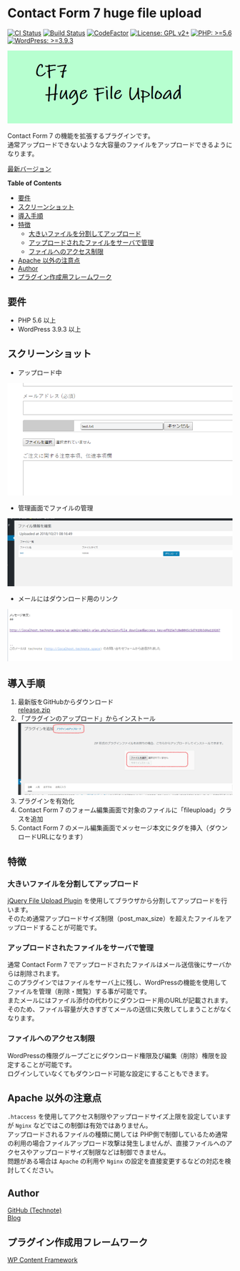 # Contact Form 7 huge file upload

[![CI Status](https://github.com/technote-space/contact-form-7-huge-file-upload/workflows/CI/badge.svg)](https://github.com/technote-space/contact-form-7-huge-file-upload/actions)
[![Build Status](https://travis-ci.com/technote-space/contact-form-7-huge-file-upload.svg?branch=master)](https://travis-ci.com/technote-space/contact-form-7-huge-file-upload)
[![CodeFactor](https://www.codefactor.io/repository/github/technote-space/contact-form-7-huge-file-upload/badge)](https://www.codefactor.io/repository/github/technote-space/contact-form-7-huge-file-upload)
[![License: GPL v2+](https://img.shields.io/badge/License-GPL%20v2%2B-blue.svg)](http://www.gnu.org/licenses/gpl-2.0.html)
[![PHP: >=5.6](https://img.shields.io/badge/PHP-%3E%3D5.6-orange.svg)](http://php.net/)
[![WordPress: >=3.9.3](https://img.shields.io/badge/WordPress-%3E%3D3.9.3-brightgreen.svg)](https://wordpress.org/)

![バナー](https://raw.githubusercontent.com/technote-space/contact-form-7-huge-file-upload/images/assets/banner-772x250.png)

Contact Form 7 の機能を拡張するプラグインです。  
通常アップロードできないような大容量のファイルをアップロードできるようになります。

[最新バージョン](https://github.com/technote-space/contact-form-7-huge-file-upload/releases/latest/download/release.zip)

<!-- START doctoc generated TOC please keep comment here to allow auto update -->
<!-- DON'T EDIT THIS SECTION, INSTEAD RE-RUN doctoc TO UPDATE -->
**Table of Contents**

- [要件](#%E8%A6%81%E4%BB%B6)
- [スクリーンショット](#%E3%82%B9%E3%82%AF%E3%83%AA%E3%83%BC%E3%83%B3%E3%82%B7%E3%83%A7%E3%83%83%E3%83%88)
- [導入手順](#%E5%B0%8E%E5%85%A5%E6%89%8B%E9%A0%86)
- [特徴](#%E7%89%B9%E5%BE%B4)
  - [大きいファイルを分割してアップロード](#%E5%A4%A7%E3%81%8D%E3%81%84%E3%83%95%E3%82%A1%E3%82%A4%E3%83%AB%E3%82%92%E5%88%86%E5%89%B2%E3%81%97%E3%81%A6%E3%82%A2%E3%83%83%E3%83%97%E3%83%AD%E3%83%BC%E3%83%89)
  - [アップロードされたファイルをサーバで管理](#%E3%82%A2%E3%83%83%E3%83%97%E3%83%AD%E3%83%BC%E3%83%89%E3%81%95%E3%82%8C%E3%81%9F%E3%83%95%E3%82%A1%E3%82%A4%E3%83%AB%E3%82%92%E3%82%B5%E3%83%BC%E3%83%90%E3%81%A7%E7%AE%A1%E7%90%86)
  - [ファイルへのアクセス制限](#%E3%83%95%E3%82%A1%E3%82%A4%E3%83%AB%E3%81%B8%E3%81%AE%E3%82%A2%E3%82%AF%E3%82%BB%E3%82%B9%E5%88%B6%E9%99%90)
- [Apache 以外の注意点](#apache-%E4%BB%A5%E5%A4%96%E3%81%AE%E6%B3%A8%E6%84%8F%E7%82%B9)
- [Author](#author)
- [プラグイン作成用フレームワーク](#%E3%83%97%E3%83%A9%E3%82%B0%E3%82%A4%E3%83%B3%E4%BD%9C%E6%88%90%E7%94%A8%E3%83%95%E3%83%AC%E3%83%BC%E3%83%A0%E3%83%AF%E3%83%BC%E3%82%AF)

<!-- END doctoc generated TOC please keep comment here to allow auto update -->

## 要件
- PHP 5.6 以上
- WordPress 3.9.3 以上

## スクリーンショット
- アップロード中

![設定画面](https://raw.githubusercontent.com/technote-space/contact-form-7-huge-file-upload/images/assets/screenshot-1.png)

- 管理画面でファイルの管理

![処理中画面](https://raw.githubusercontent.com/technote-space/contact-form-7-huge-file-upload/images/assets/screenshot-2.png)

- メールにはダウンロード用のリンク

![有効化前](https://raw.githubusercontent.com/technote-space/contact-form-7-huge-file-upload/images/assets/screenshot-3.png)

## 導入手順
1. 最新版をGitHubからダウンロード  
[release.zip](https://github.com/technote-space/contact-form-7-huge-file-upload/releases/latest/download/release.zip)
2. 「プラグインのアップロード」からインストール
![install](https://raw.githubusercontent.com/technote-space/screenshots/master/misc/install-wp-plugin.png)
3. プラグインを有効化 
4. Contact Form 7 のフォーム編集画面で対象のファイルに「fileupload」クラスを追加
5. Contact Form 7 のメール編集画面でメッセージ本文にタグを挿入（ダウンロードURLになります）

## 特徴
### 大きいファイルを分割してアップロード
[jQuery File Upload Plugin](https://github.com/blueimp/jQuery-File-Upload) を使用してブラウザから分割してアップロードを行います。  
そのため通常アップロードサイズ制限（post_max_size）を超えたファイルをアップロードすることが可能です。

### アップロードされたファイルをサーバで管理
通常 Contact Form 7 でアップロードされたファイルはメール送信後にサーバからは削除されます。  
このプラグインではファイルをサーバ上に残し、WordPressの機能を使用してファイルを管理（削除・閲覧）する事が可能です。  
またメールにはファイル添付の代わりにダウンロード用のURLが記載されます。  
そのため、ファイル容量が大きすぎてメールの送信に失敗してしまうことがなくなります。

### ファイルへのアクセス制限
WordPressの権限グループごとにダウンロード権限及び編集（削除）権限を設定することが可能です。  
ログインしていなくてもダウンロード可能な設定にすることもできます。

## Apache 以外の注意点
`.htaccess` を使用してアクセス制限やアップロードサイズ上限を設定していますが `Nginx` などではこの制御は有効ではありません。  
アップロードされるファイルの種類に関しては PHP側で制御しているため通常の利用の場合ファイルアップロード攻撃は発生しませんが、直接ファイルへのアクセスやアップロードサイズ制限などは制御できません。  
問題がある場合は `Apache` の利用や `Nginx` の設定を直接変更するなどの対応を検討してください。

## Author
[GitHub (Technote)](https://github.com/technote-space)  
[Blog](https://technote.space)

## プラグイン作成用フレームワーク
[WP Content Framework](https://github.com/wp-content-framework/core)
